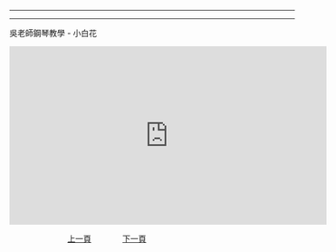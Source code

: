 ﻿---

---
吳老師鋼琴教學 - 小白花

<iframe width="560" height="315" src="https://www.youtube.com/embed/KGPajkrQoNw" title="小白花" frameborder="0" allow="accelerometer; autoplay; clipboard-write; encrypted-media; gyroscope; picture-in-picture; web-share" allowfullscreen></iframe>

&nbsp;&nbsp;&nbsp;&nbsp;&nbsp;&nbsp;&nbsp;&nbsp;&nbsp;&nbsp;&nbsp;&nbsp;
&nbsp;&nbsp;&nbsp;&nbsp;&nbsp;&nbsp;&nbsp;&nbsp;&nbsp;&nbsp;&nbsp;&nbsp;
[上一頁](T-Butterfly)
&nbsp;&nbsp;&nbsp;&nbsp;&nbsp;&nbsp;&nbsp;&nbsp;&nbsp;&nbsp;&nbsp;&nbsp;
[下一頁](T-MyHeartWillGoOn)





